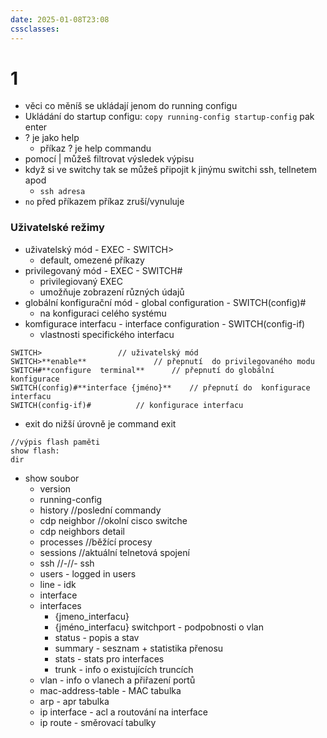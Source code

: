 ```yaml
---
date: 2025-01-08T23:08
cssclasses:
---
```

# 1
- věci co měníš se ukládají jenom do running configu
- Ukládání do startup configu: ```copy running-config startup-config``` pak enter
- ? je jako help
	- příkaz ? je help commandu
- pomocí | můžeš filtrovat výsledek výpisu
- když si ve switchy tak se můžeš připojit k jinýmu switchi ssh, tellnetem apod
	- ```ssh adresa```
- ```no``` před příkazem příkaz zruší/vynuluje
### Uživatelské režimy
- uživatelský mód - EXEC - SWITCH>
	- default, omezené příkazy
- privilegovaný mód - EXEC - SWITCH#
	- privilegiovaný EXEC
	- umožňuje zobrazení různých údajů
- globální konfigurační mód - global configuration - SWITCH(config)#
	- na konfiguraci celého systému
- komfigurace interfacu - interface configuration - SWITCH(config-if)
	- vlastnosti specifického interfacu
```
SWITCH> 				// uživatelský mód
SWITCH>**enable** 				// přepnutí  do privilegovaného modu
SWITCH#**configure  terminal** 		// přepnutí do globální konfigurace
SWITCH(config)#**interface {jméno}**	// přepnutí do  konfigurace interfacu 
SWITCH(config-if)# 			// konfigurace interfacu
```
 - exit do nižší úrovně je command exit


```
//výpis flash paměti
show flash:
dir
```

- show soubor
	- version
	- running-config
	- history //poslední commandy
	- cdp neighbor //okolní cisco switche
	- cdp neighbors detail
	- processes //běžící procesy
	- sessions //aktuální telnetová spojení
	- ssh //-//- ssh
	- users - logged in users
	- line - idk
	- interface
	- interfaces
		- {jmeno_interfacu}
		- {jméno_interfacu} switchport - podpobnosti o vlan
		- status - popis a stav
		- summary - sesznam + statistika přenosu
		- stats - stats pro interfaces
		- trunk - info o existujících truncích
	- vlan - info o vlanech a přiřazení portů
	- mac-address-table - MAC tabulka
	- arp - apr tabulka
	- ip interface - acl a routování na interface
	- ip route - směrovací tabulky
